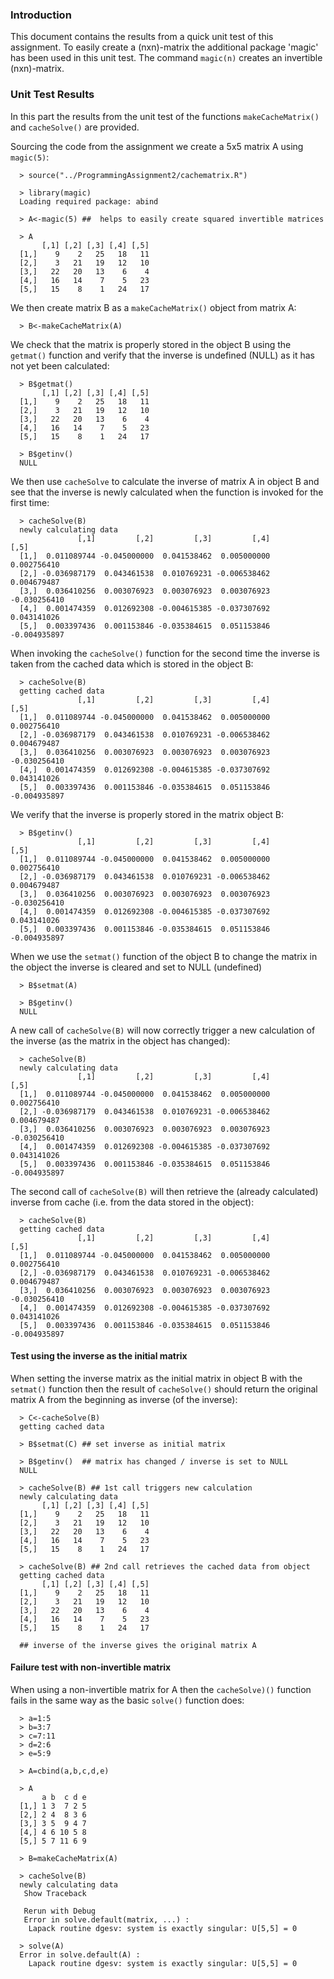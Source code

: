 ### Introduction

This document contains the results from a quick unit test of this assignment.
To easily create a (nxn)-matrix the additional package 'magic' has been used in this unit test. The command `magic(n)` creates an invertible (nxn)-matrix. 

### Unit Test Results

In this part the results from the unit test of the functions `makeCacheMatrix()` and `cacheSolve()` are provided.

<!-- -->

Sourcing the code from the assignment we create a 5x5 matrix A using `magic(5)`: 

      > source("../ProgrammingAssignment2/cachematrix.R")
      
      > library(magic)
      Loading required package: abind
      
      > A<-magic(5) ##  helps to easily create squared invertible matrices
      
      > A
           [,1] [,2] [,3] [,4] [,5]
      [1,]    9    2   25   18   11
      [2,]    3   21   19   12   10
      [3,]   22   20   13    6    4
      [4,]   16   14    7    5   23
      [5,]   15    8    1   24   17

We then create matrix B as a `makeCacheMatrix()` object from matrix A:

      > B<-makeCacheMatrix(A)

We check that the matrix is properly stored in the object B using the `getmat()` function and verify that the inverse is undefined (NULL) as it has not yet been calculated:

      > B$getmat()
           [,1] [,2] [,3] [,4] [,5]
      [1,]    9    2   25   18   11
      [2,]    3   21   19   12   10
      [3,]   22   20   13    6    4
      [4,]   16   14    7    5   23
      [5,]   15    8    1   24   17
      
      > B$getinv() 
      NULL

We then use `cacheSolve` to calculate the inverse of matrix A in object B and see that the inverse is newly calculated when the function is invoked for the first time:

      > cacheSolve(B)
      newly calculating data
                   [,1]         [,2]         [,3]         [,4]         [,5]
      [1,]  0.011089744 -0.045000000  0.041538462  0.005000000  0.002756410
      [2,] -0.036987179  0.043461538  0.010769231 -0.006538462  0.004679487
      [3,]  0.036410256  0.003076923  0.003076923  0.003076923 -0.030256410
      [4,]  0.001474359  0.012692308 -0.004615385 -0.037307692  0.043141026
      [5,]  0.003397436  0.001153846 -0.035384615  0.051153846 -0.004935897

When invoking the `cacheSolve()` function for the second time the inverse is taken from the cached data which is stored in the object B:

      > cacheSolve(B)
      getting cached data
                   [,1]         [,2]         [,3]         [,4]         [,5]
      [1,]  0.011089744 -0.045000000  0.041538462  0.005000000  0.002756410
      [2,] -0.036987179  0.043461538  0.010769231 -0.006538462  0.004679487
      [3,]  0.036410256  0.003076923  0.003076923  0.003076923 -0.030256410
      [4,]  0.001474359  0.012692308 -0.004615385 -0.037307692  0.043141026
      [5,]  0.003397436  0.001153846 -0.035384615  0.051153846 -0.004935897
      
We verify that the inverse is properly stored in the matrix object B:

      > B$getinv()
                   [,1]         [,2]         [,3]         [,4]         [,5]
      [1,]  0.011089744 -0.045000000  0.041538462  0.005000000  0.002756410
      [2,] -0.036987179  0.043461538  0.010769231 -0.006538462  0.004679487
      [3,]  0.036410256  0.003076923  0.003076923  0.003076923 -0.030256410
      [4,]  0.001474359  0.012692308 -0.004615385 -0.037307692  0.043141026
      [5,]  0.003397436  0.001153846 -0.035384615  0.051153846 -0.004935897

When we use the `setmat()` function of the object B to change the matrix in the object the inverse is cleared and set to NULL (undefined)

      > B$setmat(A)
      
      > B$getinv()
      NULL

A new call of `cacheSolve(B)` will now correctly trigger a new calculation of the inverse (as the matrix in the object has changed):
      
      > cacheSolve(B)
      newly calculating data
                   [,1]         [,2]         [,3]         [,4]         [,5]
      [1,]  0.011089744 -0.045000000  0.041538462  0.005000000  0.002756410
      [2,] -0.036987179  0.043461538  0.010769231 -0.006538462  0.004679487
      [3,]  0.036410256  0.003076923  0.003076923  0.003076923 -0.030256410
      [4,]  0.001474359  0.012692308 -0.004615385 -0.037307692  0.043141026
      [5,]  0.003397436  0.001153846 -0.035384615  0.051153846 -0.004935897

The second call of `cacheSolve(B)` will then retrieve the (already calculated) inverse from cache (i.e. from the data stored in the object):

      > cacheSolve(B)
      getting cached data
                   [,1]         [,2]         [,3]         [,4]         [,5]
      [1,]  0.011089744 -0.045000000  0.041538462  0.005000000  0.002756410
      [2,] -0.036987179  0.043461538  0.010769231 -0.006538462  0.004679487
      [3,]  0.036410256  0.003076923  0.003076923  0.003076923 -0.030256410
      [4,]  0.001474359  0.012692308 -0.004615385 -0.037307692  0.043141026
      [5,]  0.003397436  0.001153846 -0.035384615  0.051153846 -0.004935897

#### Test using the inverse as the initial matrix

When setting the inverse matrix as the initial matrix in object B with the `setmat()` function then the result of `cacheSolve()` should return the original matrix A from the beginning as inverse (of the inverse):

      > C<-cacheSolve(B)
      getting cached data
      
      > B$setmat(C) ## set inverse as initial matrix 
      
      > B$getinv()  ## matrix has changed / inverse is set to NULL
      NULL
      
      > cacheSolve(B) ## 1st call triggers new calculation
      newly calculating data
           [,1] [,2] [,3] [,4] [,5]
      [1,]    9    2   25   18   11
      [2,]    3   21   19   12   10
      [3,]   22   20   13    6    4
      [4,]   16   14    7    5   23
      [5,]   15    8    1   24   17
      
      > cacheSolve(B) ## 2nd call retrieves the cached data from object
      getting cached data
           [,1] [,2] [,3] [,4] [,5]
      [1,]    9    2   25   18   11
      [2,]    3   21   19   12   10
      [3,]   22   20   13    6    4
      [4,]   16   14    7    5   23
      [5,]   15    8    1   24   17
      
      ## inverse of the inverse gives the original matrix A

#### Failure test with non-invertible matrix

When using a non-invertible matrix for A then the `cacheSolve)()` function fails in the same way as the basic `solve()` function does:

      > a=1:5
      > b=3:7
      > c=7:11
      > d=2:6
      > e=5:9
      
      > A=cbind(a,b,c,d,e)
      
      > A
           a b  c d e
      [1,] 1 3  7 2 5
      [2,] 2 4  8 3 6
      [3,] 3 5  9 4 7
      [4,] 4 6 10 5 8
      [5,] 5 7 11 6 9
      
      > B=makeCacheMatrix(A)
      
      > cacheSolve(B)
      newly calculating data
       Show Traceback
       
       Rerun with Debug
       Error in solve.default(matrix, ...) : 
        Lapack routine dgesv: system is exactly singular: U[5,5] = 0 
      
      > solve(A)
      Error in solve.default(A) : 
        Lapack routine dgesv: system is exactly singular: U[5,5] = 0
